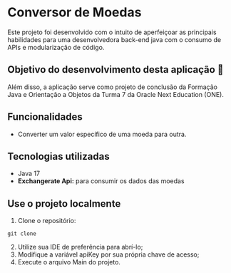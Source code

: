 # Conversor de Moedas
Este projeto foi desenvolvido com o intuito de aperfeiçoar as principais habilidades para uma desenvolvedora back-end java com o consumo de APIs e modularização de código.

## Objetivo do desenvolvimento desta aplicação 🎯
Além disso, a aplicação serve como projeto de conclusão da Formação Java e Orientação a Objetos da Turma 7 da Oracle Next Education (ONE).

## Funcionalidades
- Converter um valor específico de uma moeda para outra.

## Tecnologias utilizadas
- Java 17
- **Exchangerate Api:** para consumir os dados das moedas

## Use o projeto localmente
1. Clone o repositório:
```
git clone 
```
2. Utilize sua IDE de preferência para abrí-lo;
3. Modifique a variável apiKey por sua própria chave de acesso;
4. Execute o arquivo Main do projeto.